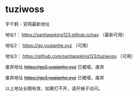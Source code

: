 # tuziwoss
宇千鹤 - 官网最新地址

地址1： https://santiagoking123.github.io/nav （最新可用）

地址2： https://go.yuqianhe.xyz （可用）

地址3： https://github.com/santiagoking123/tuziwoss （可用）

废弃地址 ~~https://go2.yuqianhe.xyz~~ 已被墙，废弃

废弃地址 ~~https://go3.yuqianhe.xyz~~ 已被墙，废弃



以上地址长期有效，如果打不开，请开梯子访问。

